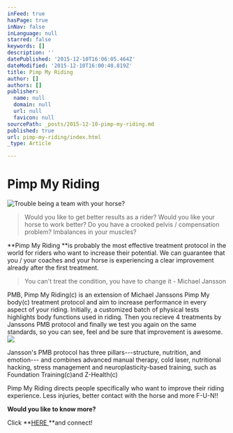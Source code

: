 ```yaml
---
inFeed: true
hasPage: true
inNav: false
inLanguage: null
starred: false
keywords: []
description: ''
datePublished: '2015-12-10T16:06:05.464Z'
dateModified: '2015-12-10T16:00:40.819Z'
title: Pimp My Riding
author: []
authors: []
publisher:
  name: null
  domain: null
  url: null
  favicon: null
sourcePath: _posts/2015-12-10-pimp-my-riding.md
published: true
url: pimp-my-riding/index.html
_type: Article

---
```

# Pimp My Riding
![Trouble being a team with your horse?](https://the-grid-user-content.s3-us-west-2.amazonaws.com/ab742138-8739-43c2-8e9e-c89ead35bb97.jpg)

> Would you like to get better results as a rider? Would you like your horse to work better? Do you have a crooked pelvis / compensation problem? Imbalances in your muscles? 

**Pimp My Riding **is probably the most effective treatment protocol in the world for riders who want to increase their potential.
We can guarantee that you / your coaches and your horse is experiencing a clear improvement already after the first treatment.  
> 
> You can't treat the condition, you have to change it - Michael Jansson

PMB, Pimp My Riding(c) is an extension of Michael Janssons Pimp My body(c) treatment protocol and aim to increase performance in every aspect of your riding. Initially, a customized batch of physical tests highlights body functions used in riding. Then you recieve 4 treatments by Janssons PMB protocol and finally we test you again on the same standards, so you can see, feel and be sure that improvement is awesome.
![](https://the-grid-user-content.s3-us-west-2.amazonaws.com/f301ba39-86f7-411d-9415-e55083e6bd57.jpg)

Jansson's PMB protocol has three pillars---structure, nutrition, and emotion--- and combines advanced manual therapy, cold laser, nutritional hacking, stress management and neuroplasticity-based training, such as Foundation Training(c)and Z-Health(c)

Pimp My Riding directs people specifically who want to improve their riding experience. Less injuries, better contact with the horse and more F-U-N!!

**Would you like to know more?**

Click **[HERE ][0]**and connect!

[0]: https://podio.com/webforms/14412579/965903